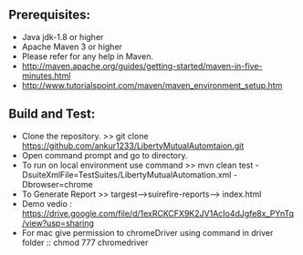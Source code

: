 Prerequisites:
---------------
*	Java jdk-1.8 or higher
*	Apache Maven 3 or higher
*	Please refer for any help in Maven. 
* 	http://maven.apache.org/guides/getting-started/maven-in-five-minutes.html
* 	http://www.tutorialspoint.com/maven/maven_environment_setup.htm

Build and Test:
---------------
*	Clone the repository. >>  git clone https://github.com/ankur1233/LibertyMutualAutomtaion.git
*	Open command prompt and go to directory.
*	To run on local environment use command >> mvn clean test -DsuiteXmlFile=TestSuites/LibertyMutualAutomation.xml -Dbrowser=chrome
*   To Generate Report  >> targest-->suirefire-reports--> index.html
*   Demo vedio : https://drive.google.com/file/d/1exRCKCFX9K2JV1AcIo4dJgfe8x_PYnTq/view?usp=sharing
*   For mac give permission to chromeDriver using command in driver folder :: chmod 777 chromedriver

